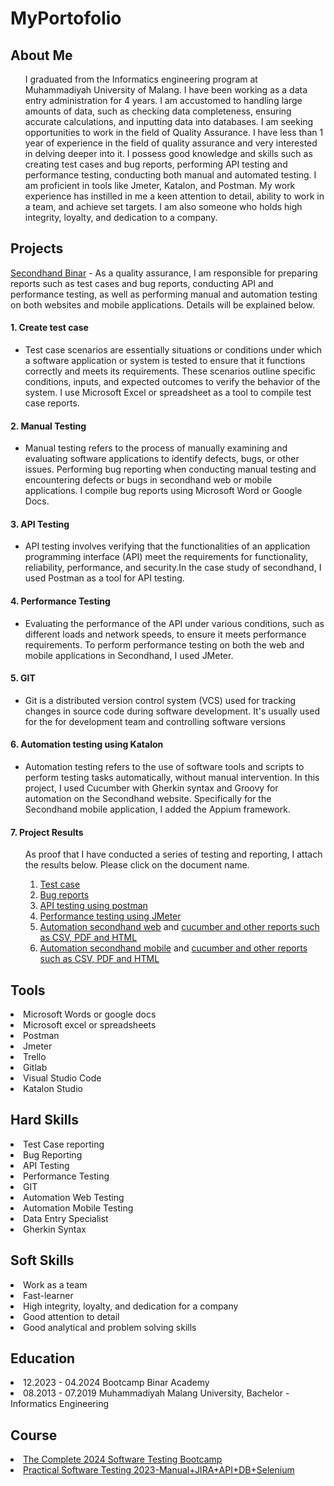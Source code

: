 # MyPortofolio
<div id="bio">
  <h2>About Me</h2>
  <ul>
   I graduated from the Informatics engineering program at Muhammadiyah University of Malang. I have been working as a data entry administration for 4 years. I am accustomed to handling large amounts of data, such as checking data completeness, ensuring accurate calculations, and inputting data into databases. I am seeking opportunities to   work in the field of Quality Assurance. I have less than 1 year of experience in the field of quality assurance and very interested in delving deeper into it. I possess good knowledge and skills such as creating test cases and bug reports, performing API testing and performance testing, conducting  both manual and automated testing. I am proficient in tools like Jmeter, Katalon, and Postman. My work experience has instilled in me a keen attention to detail, ability to work in a team, and achieve set targets. I am also someone who holds high integrity, loyalty, and dedication to a company.
  </ul>
</div>

<div id="Projects">  
<h2>Projects</h2>
<a href="https://secondhand.binaracademy.org/">Secondhand Binar</a> - 
As a quality assurance, I am responsible for preparing reports such as test cases and bug reports, conducting API and performance testing, as well as performing manual and automation testing on both websites and mobile applications. Details will be explained below.
  <h4>1. Create test case</h4>
  <ul>
    <li>Test case scenarios are essentially situations or conditions under which a software application or system is tested to ensure that it functions correctly and meets its requirements. These scenarios outline specific conditions, inputs, and expected outcomes to verify the behavior of the system. I use Microsoft Excel or spreadsheet as a tool to compile test case reports. </li>
  </ul>  
  
  <h4>2. Manual Testing</h4>
  <ul>
    <li>Manual testing refers to the process of manually examining and evaluating software applications to identify defects, bugs, or other issues. Performing bug reporting when conducting manual testing and encountering defects or bugs in secondhand web or mobile applications. I compile bug reports using Microsoft Word or Google Docs.</li>
   
  </ul>
  
  <h4>3. API Testing</h4>
  <ul>
    <li>API testing involves verifying that the functionalities of an application programming interface (API) meet the requirements for functionality, reliability, performance, and security.In the case study of secondhand, I used Postman as a tool for API testing.</li>
   
  </ul> 
  
  <h4>4. Performance Testing</h4>
  <ul>
    <li>Evaluating the performance of the API under various conditions, such as different loads and network speeds, to ensure it meets performance requirements. To perform performance testing on both the web and mobile applications in Secondhand, I used JMeter.</li>
   
  </ul> 

  <h4>5. GIT</h4>
  <ul>
    <li>Git is a distributed version control system (VCS) used for tracking changes in source code during software development. It's usually used for the  for development team and controlling software versions</li>
  </ul> 
  
  <h4>6. Automation testing using Katalon</h4>
  <ul>
    <li>Automation testing refers to the use of software tools and scripts to perform testing tasks automatically, without manual intervention. In this project, I used Cucumber with Gherkin syntax and Groovy for automation on the Secondhand website. Specifically for the Secondhand mobile application, I added the Appium framework. </li>
 
  </ul> 
    <h4>7. Project Results </h4>
  <ul> As proof that I have conducted a series of testing and reporting, I attach the results below. Please click on the document name.
<ol type="1">
  <li><a href="https://github.com/rachmathidayat1094/MyPortofolio/tree/main/Test%20Case">Test case</a></li>
  <li><a href="https://github.com/rachmathidayat1094/MyPortofolio/tree/main/Bug%20Report">Bug reports</a></li>
  <li><a href="https://github.com/rachmathidayat1094/MyPortofolio/tree/main/API%20postman">API testing using postman</a></li>
  <li><a href="https://github.com/rachmathidayat1094/MyPortofolio/tree/main/API%20JMeter">Performance testing using JMeter</a></li>
  <li><a href="https://github.com/rachmathidayat1094/MyPortofolio/tree/main/Secondhand_Web">Automation secondhand web</a> and <a href="https://github.com/rachmathidayat1094/MyPortofolio/tree/main/Secondhand_Web/Reports">cucumber and other reports such as CSV, PDF and HTML</a> </li>
  <li><a href="https://github.com/rachmathidayat1094/MyPortofolio/tree/main/Secondhand_Mobile">Automation secondhand mobile</a> and <a href="https://github.com/rachmathidayat1094/MyPortofolio/tree/main/Secondhand_Mobile/Reports">cucumber and other reports such as CSV, PDF and HTML</a></li>
  </ol>
  </ul>

</div>
<div id="Tools">
  
  <h2>Tools</h2>
 
<li>Microsoft Words or google docs</li>
<li>Microsoft excel or spreadsheets</li>
<li>Postman</li>
<li>Jmeter</li>
<li>Trello</li>
<li>Gitlab</li>
<li>Visual Studio Code</li>
<li>Katalon Studio</li>

</div>

<div id="Hard_Skills">
  <h2>Hard Skills</h2>
<li>Test Case reporting</li>
<li>Bug Reporting</li>
<li>API Testing</li>
<li>Performance Testing</li>
<li>GIT</li>
<li>Automation Web Testing</li>
<li>Automation Mobile Testing</li>
<li>Data Entry Specialist</li>
<li>Gherkin Syntax</li>

</div>

<div id="Soft_Skills">
  
<h2>Soft Skills</h2>
<li>Work as a team</li>
<li>Fast-learner</li>
<li>High integrity, loyalty, and dedication for a company</li>
<li>Good attention to detail</li>
<li>Good analytical and problem solving skills</li>

</div>

<div id="Education">
  
<h2>Education</h2>
 <li>12.2023 - 04.2024 Bootcamp Binar Academy</li>
 <li>08.2013 - 07.2019 Muhammadiyah Malang University, Bachelor - Informatics Engineering</li>
</div>

<div id="Courses">  
<h2>Course</h2>
<li><a href="https://www.udemy.com/course/testerbootcamp/">The Complete 2024 Software Testing Bootcamp</a></li>
<li> <a href="https://www.udemy.com/course/selenium-cucumber-integration/">Practical Software Testing 2023-Manual+JIRA+API+DB+Selenium</a> </li>
</div>
